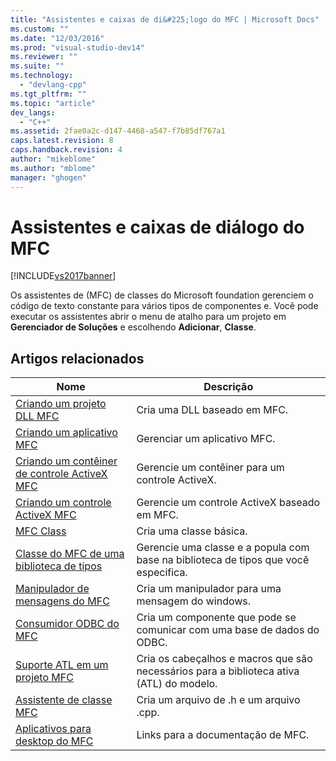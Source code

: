 ```yaml
---
title: "Assistentes e caixas de di&#225;logo do MFC | Microsoft Docs"
ms.custom: ""
ms.date: "12/03/2016"
ms.prod: "visual-studio-dev14"
ms.reviewer: ""
ms.suite: ""
ms.technology: 
  - "devlang-cpp"
ms.tgt_pltfrm: ""
ms.topic: "article"
dev_langs: 
  - "C++"
ms.assetid: 2fae0a2c-d147-4468-a547-f7b85df767a1
caps.latest.revision: 8
caps.handback.revision: 4
author: "mikeblome"
ms.author: "mblome"
manager: "ghogen"
---
```

# Assistentes e caixas de di&#225;logo do MFC
[!INCLUDE[vs2017banner](../../assembler/inline/includes/vs2017banner.md)]

Os assistentes de \(MFC\) de classes do Microsoft foundation gerenciem o código de texto constante para vários tipos de componentes e.  Você pode executar os assistentes abrir o menu de atalho para um projeto em **Gerenciador de Soluções** e escolhendo **Adicionar**, **Classe**.  
  
## Artigos relacionados  
  
|Nome|Descrição|  
|----------|---------------|  
|[Criando um projeto DLL MFC](../../mfc/reference/creating-an-mfc-dll-project.md)|Cria uma DLL baseado em MFC.|  
|[Criando um aplicativo MFC](../../mfc/reference/creating-an-mfc-application.md)|Gerenciar um aplicativo MFC.|  
|[Criando um contêiner de controle ActiveX MFC](../../mfc/reference/creating-an-mfc-activex-control-container.md)|Gerencie um contêiner para um controle ActiveX.|  
|[Criando um controle ActiveX MFC](../../mfc/reference/creating-an-mfc-activex-control.md)|Gerencie um controle ActiveX baseado em MFC.|  
|[MFC Class](../../mfc/reference/adding-an-mfc-class.md)|Cria uma classe básica.|  
|[Classe do MFC de uma biblioteca de tipos](../../mfc/reference/adding-an-mfc-class-from-a-type-library.md)|Gerencie uma classe e a popula com base na biblioteca de tipos que você especifica.|  
|[Manipulador de mensagens do MFC](../../mfc/reference/adding-an-mfc-message-handler.md)|Cria um manipulador para uma mensagem do windows.|  
|[Consumidor ODBC do MFC](../../mfc/reference/adding-an-mfc-odbc-consumer.md)|Cria um componente que pode se comunicar com uma base de dados do ODBC.|  
|[Suporte ATL em um projeto MFC](../../mfc/reference/adding-atl-support-to-your-mfc-project.md)|Cria os cabeçalhos e macros que são necessários para a biblioteca ativa \(ATL\) do modelo.|  
|[Assistente de classe MFC](../../mfc/reference/mfc-class-wizard.md)|Cria um arquivo de .h e um arquivo .cpp.|  
|[Aplicativos para desktop do MFC](../../mfc/mfc-desktop-applications.md)|Links para a documentação de MFC.|